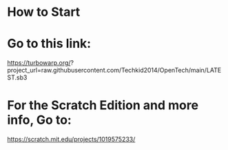 # How to Start
#
# Go to this link:
https://turbowarp.org/? project_url=raw.githubusercontent.com/Techkid2014/OpenTech/main/LATEST.sb3
#
#
# For the Scratch Edition and more info, Go to:
https://scratch.mit.edu/projects/1019575233/
